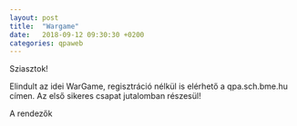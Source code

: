 ```yaml
---
layout: post
title:  "Wargame"
date:   2018-09-12 09:30:30 +0200
categories: qpaweb
---
```


Sziasztok!

Elindult az idei WarGame, regisztráció nélkül is elérhető a qpa.sch.bme.hu címen. Az első sikeres csapat jutalomban részesül!

A rendezők
